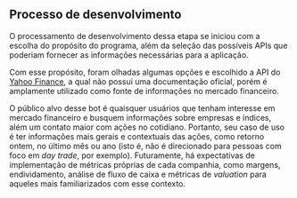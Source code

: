 ## Processo de desenvolvimento

O processamento de desenvolvimento dessa etapa se iniciou com a escolha do propósito do programa, além da seleção das possíveis APIs que poderiam fornecer as informações necessárias para a aplicação. 

Com esse propósito, foram olhadas algumas opções e escolhido a API do [Yahoo Finance](https://finance.yahoo.com/), a qual não possui uma documentação oficial, porém é amplamente utilizado como fonte de informações no mercado financeiro.

O público alvo desse bot é quaisquer usuários que tenham interesse em mercado financeiro e busquem informações sobre empresas e índices, além um contato maior com ações no cotidiano. Portanto, seu caso de uso é ter informações mais gerais e contextuais das ações, como retorno ontem, no último mês ou ano (isto é, não é direcionado para pessoas com foco em *day trade*, por exemplo).  Futuramente, há expectativas de implementação de métricas próprias de cada companhia, como margens, endividamento, análise de fluxo de caixa e métricas de *valuation* para aqueles mais familiarizados com esse contexto.
